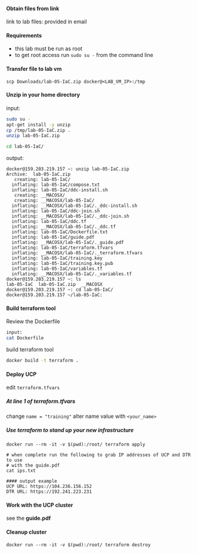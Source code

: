 #### Obtain files from link

link to lab files:
provided in email

#### Requirements

* this lab must be run as root
* to get root access run `sudo su -` from the command line

#### Transfer file to lab vm

`scp Downloads/lab-05-IaC.zip docker@<LAB_VM_IP>:/tmp`

#### Unzip in your home directory

input:

```bash
sudo su -
apt-get install -y unzip
cp /tmp/lab-05-IaC.zip .
unzip lab-05-IaC.zip

cd lab-05-IaC/
```

output:

```
docker@159.203.219.157 ~: unzip lab-05-IaC.zip
Archive:  lab-05-IaC.zip
   creating: lab-05-IaC/
  inflating: lab-05-IaC/compose.txt
  inflating: lab-05-IaC/ddc-install.sh
   creating: __MACOSX/
   creating: __MACOSX/lab-05-IaC/
  inflating: __MACOSX/lab-05-IaC/._ddc-install.sh
  inflating: lab-05-IaC/ddc-join.sh
  inflating: __MACOSX/lab-05-IaC/._ddc-join.sh
  inflating: lab-05-IaC/ddc.tf
  inflating: __MACOSX/lab-05-IaC/._ddc.tf
  inflating: lab-05-IaC/Dockerfile.txt
  inflating: lab-05-IaC/guide.pdf
  inflating: __MACOSX/lab-05-IaC/._guide.pdf
  inflating: lab-05-IaC/terraform.tfvars
  inflating: __MACOSX/lab-05-IaC/._terraform.tfvars
  inflating: lab-05-IaC/training.key
  inflating: lab-05-IaC/training.key.pub
  inflating: lab-05-IaC/variables.tf
  inflating: __MACOSX/lab-05-IaC/._variables.tf
docker@159.203.219.157 ~: ls
lab-05-IaC  lab-05-IaC.zip  __MACOSX
docker@159.203.219.157 ~: cd lab-05-IaC/
docker@159.203.219.157 ~/lab-05-IaC:
```

#### Build terraform tool

Review the Dockerfile

```bash
input:
cat Dockerfile
```

build terraform tool

```bash
docker build -t terraform .
```

#### Deploy UCP

edit `terraform.tfvars`

##### At line 1 of terraform.tfvars

change `name = "training"`
alter name value with `<your_name>`

##### Use terraform to stand up your new infrastructure

```
docker run --rm -it -v $(pwd):/root/ terraform apply

# when complete run the following to grab IP addresses of UCP and DTR to use 
# with the guide.pdf
cat ips.txt

#### output example
UCP URL: https://104.236.156.152
DTR URL: https://192.241.223.231
```

#### Work with the UCP cluster

see the **guide.pdf**

#### Cleanup cluster

```
docker run --rm -it -v $(pwd):/root/ terraform destroy
```
